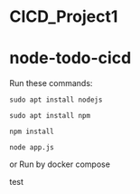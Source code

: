 # CICD_Project1
# node-todo-cicd

Run these commands:


`sudo apt install nodejs`


`sudo apt install npm`


`npm install`

`node app.js`

or Run by docker compose

test

